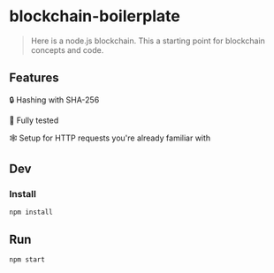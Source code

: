 # blockchain-boilerplate

> Here is a node.js blockchain. This a starting point for blockchain concepts and code.

## Features

🔒 Hashing with SHA-256

🧪 Fully tested

🕸 Setup for HTTP requests you're already familiar with

## Dev

### Install

```
npm install
```

## Run

```sh
npm start
```
